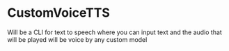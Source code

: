 # CustomVoiceTTS
Will be a CLI for text to speech where you can input text and the audio that will be played will be voice by any custom model
